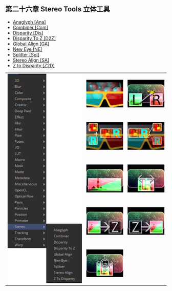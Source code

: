 ## 第二十六章 Stereo Tools 立体工具

- [Anaglyph [Ana]](./Anaglyph%20[Ana].md) 
- [Combiner [Com]](./Combiner%20[Com].md) 
- [Disparity [Dis]](./Disparity%20[Dis].md) 
- [Disparity To Z [D2Z]](./Disparity%20To%20Z%20[D2Z].md) 
- [Global Align [GA]](./Global%20Align%20[GA].md) 
- [New Eye [NE]](./New%20Eye%20[NE].md) 
- [Splitter [Spl]](./Splitter%20[Spl].md) 
- [Stereo Align [SA]](./Stereo%20Align%20[SA].md)
- [Z to Disparity [Z2D]](./Z%20To%20Disparity%20[Z2D].md)  

<table id="img">
  <tr>
	<td rowspan="5"><img src="images/Stereo_index.png" alt="Stereo_index"></td>
    <td><img src="images/index_Analyph.jpg" alt="index_Analyph"></td>
    <td><img src="images/index_NewEye.jpg" alt="index_NewEye"></td>
  </tr>
  <tr>
    <td><img src="images/index_Combiner.jpg" alt="index_Combiner"></td>
    <td><img src="images/index_Splitter.jpg" alt="index_Splitter"></td>
  </tr>
  <tr>
    <td><img src="images/index_Disparity.jpg" alt="index_Disparity"></td>
    <td><img src="images/index_StereAlign.jpg" alt="index_StereAlign"></td>
  </tr>
  <tr>
    <td><img src="images/index_DisparityToZ.jpg" alt="index_DisparityToZ"></td>
    <td><img src="images/index_ZToDisparity.jpg" alt="index_ZToDisparity"></td>
  </tr>
  <tr>
    <td><img src="images/index_GlobalAlign.jpg" alt="index_GlobalAlign"></td>
  </tr>
</table>

